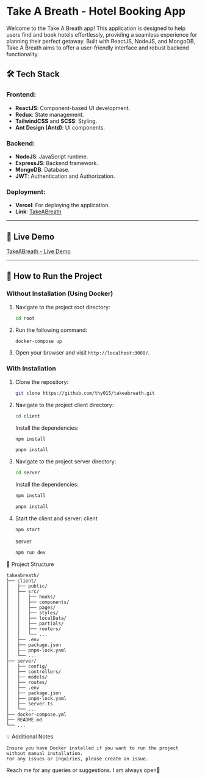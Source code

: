 # Take A Breath - Hotel Booking App

Welcome to the Take A Breath app! This application is designed to help users find and book hotels effortlessly, providing a seamless experience for planning their perfect getaway. Built with ReactJS, NodeJS, and MongoDB, Take A Breath aims to offer a user-friendly interface and robust backend functionality.

## 🛠️ Tech Stack
### Frontend:
- **ReactJS**: Component-based UI development.
- **Redux**: State management.
- **TailwindCSS** and **SCSS**: Styling.
- **Ant Design (Antd)**: UI components.

### Backend:
- **NodeJS**: JavaScript runtime.
- **ExpressJS**: Backend framework.
- **MongoDB**: Database.
- **JWT**: Authentication and Authorization.

### Deployment:
- **Vercel**: For deploying the application.
- **Link**: [TakeABreath](https://takeabreath.io.vn/)

---

## 🔗 Live Demo
[TakeABreath - Live Demo](#)

---

## 🚀 How to Run the Project

### Without Installation (Using Docker)
1. Navigate to the project root directory:
   ```bash
   cd root
    ```
2. Run the following command:
    ```bash
    docker-compose up
    ```
3. Open your browser and visit `http://localhost:3000/`.

### With Installation
1. Clone the repository:
    ```bash
    git clone https://github.com/thy015/takeabreath.git
    ```
2. Navigate to the project client directory:
    ```bash
    cd client
    ```
   Install the dependencies:
    ```bash
    npm install
    ```
    ```bash
    pnpm install
    ```
3. Navigate to the project server directory:
    ```bash
    cd server
    ```
   Install the dependencies:
    ```bash
    npm install
    ```
    ```bash
    pnpm install
    ```
4. Start the client and server:
    client
    ```bash
    npm start
    ```
    server
    ```bash
    npm run dev
    ```
📂 Project Structure
```
takeabreath/
├── client/
│   ├── public/
│   ├── src/
│   │   ├── hooks/
│   │   ├── components/
│   │   ├── pages/
│   │   ├── styles/
│   │   ├── localData/
│   │   ├── partials/
│   │   ├── routers/
│   │   └── ...
│   ├── .env
│   ├── package.json
│   ├── pnpm-lock.yaml
│   └── ...
├── server/
│   ├── config/
│   ├── controllers/
│   ├── models/
│   ├── routes/
│   ├── .env
│   ├── package.json
│   ├── pnpm-lock.yaml
│   ├── server.ts
│   └── ...
├── docker-compose.yml
├── README.md
└── ...
```

💡 Additional Notes

    Ensure you have Docker installed if you want to run the project without manual installation.
    For any issues or inquiries, please create an issue.
Reach me for any queries or suggestions. I am always open🌟
